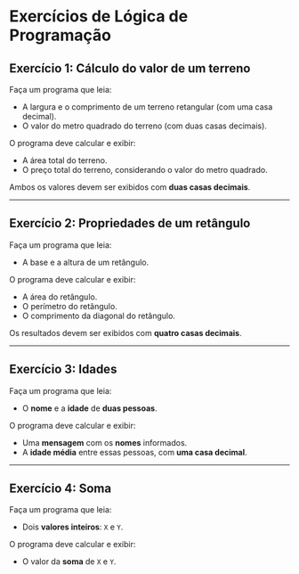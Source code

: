 # Exercícios de Lógica de Programação

## Exercício 1: Cálculo do valor de um terreno
Faça um programa que leia:
- A largura e o comprimento de um terreno retangular (com uma casa decimal).
- O valor do metro quadrado do terreno (com duas casas decimais).

O programa deve calcular e exibir:
- A área total do terreno.
- O preço total do terreno, considerando o valor do metro quadrado.

Ambos os valores devem ser exibidos com **duas casas decimais**.

---

## Exercício 2: Propriedades de um retângulo
Faça um programa que leia:
- A base e a altura de um retângulo.

O programa deve calcular e exibir:
- A área do retângulo.
- O perímetro do retângulo.
- O comprimento da diagonal do retângulo.

Os resultados devem ser exibidos com **quatro casas decimais**.

---

## Exercício 3: Idades

Faça um programa que leia:
- O **nome** e a **idade** de **duas pessoas**.

O programa deve calcular e exibir:
- Uma **mensagem** com os **nomes** informados.
- A **idade média** entre essas pessoas, com **uma casa decimal**.

---

## Exercício 4: Soma

Faça um programa que leia:
- Dois **valores inteiros**: `X` e `Y`.

O programa deve calcular e exibir:
- O valor da **soma** de `X` e `Y`.

